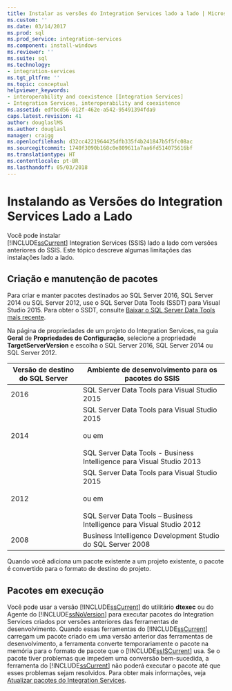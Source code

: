 ```yaml
---
title: Instalar as versões do Integration Services lado a lado | Microsoft Docs
ms.custom: ''
ms.date: 03/14/2017
ms.prod: sql
ms.prod_service: integration-services
ms.component: install-windows
ms.reviewer: ''
ms.suite: sql
ms.technology:
- integration-services
ms.tgt_pltfrm: ''
ms.topic: conceptual
helpviewer_keywords:
- interoperability and coexistence [Integration Services]
- Integration Services, interoperability and coexistence
ms.assetid: edfbcd56-012f-462e-a542-95491394fda9
caps.latest.revision: 41
author: douglaslMS
ms.author: douglasl
manager: craigg
ms.openlocfilehash: d32cc4221964425dfb335f4b241847b5f5fc08ac
ms.sourcegitcommit: 1740f3090b168c0e809611a7aa6fd514075616bf
ms.translationtype: HT
ms.contentlocale: pt-BR
ms.lasthandoff: 05/03/2018
---
```

# <a name="installing-integration-services-versions-side-by-side"></a>Instalando as Versões do Integration Services Lado a Lado
  Você pode instalar   
      [!INCLUDE[ssCurrent](../../includes/sscurrent-md.md)] Integration Services (SSIS) lado a lado com versões anteriores do SSIS. Este tópico descreve algumas limitações das instalações lado a lado.  
  
## <a name="designing-and-maintaining-packages"></a>Criação e manutenção de pacotes  
 Para criar e manter pacotes destinados ao SQL Server 2016, SQL Server 2014 ou SQL Server 2012, use o SQL Server Data Tools (SSDT) para Visual Studio 2015. Para obter o SSDT, consulte [Baixar o SQL Server Data Tools mais recente](../../ssdt/download-sql-server-data-tools-ssdt.md).  
  
 Na página de propriedades de um projeto do Integration Services, na guia **Geral** de **Propriedades de Configuração**, selecione a propriedade **TargetServerVersion** e escolha o SQL Server 2016, SQL Server 2014 ou SQL Server 2012.  
  
|Versão de destino do SQL Server|Ambiente de desenvolvimento para os pacotes do SSIS|  
|----------------------------------|-----------------------------------------------|  
|2016|SQL Server Data Tools para Visual Studio 2015|  
|2014|SQL Server Data Tools para Visual Studio 2015<br /><br /> ou em<br /><br /> SQL Server Data Tools - Business Intelligence para Visual Studio 2013|  
|2012|SQL Server Data Tools para Visual Studio 2015<br /><br /> ou em<br /><br /> SQL Server Data Tools – Business Intelligence para Visual Studio 2012|  
|2008|Business Intelligence Development Studio do SQL Server 2008|  
  
 Quando você adiciona um pacote existente a um projeto existente, o pacote é convertido para o formato de destino do projeto.  
  
## <a name="running-packages"></a>Pacotes em execução  
 Você pode usar a versão [!INCLUDE[ssCurrent](../../includes/sscurrent-md.md)] do utilitário **dtexec** ou do Agente do [!INCLUDE[ssNoVersion](../../includes/ssnoversion-md.md)] para executar pacotes do Integration Services criados por versões anteriores das ferramentas de desenvolvimento. Quando essas ferramentas do [!INCLUDE[ssCurrent](../../includes/sscurrent-md.md)] carregam um pacote criado em uma versão anterior das ferramentas de desenvolvimento, a ferramenta converte temporariamente o pacote na memória para o formato de pacote que o [!INCLUDE[ssISCurrent](../../includes/ssiscurrent-md.md)] usa. Se o pacote tiver problemas que impedem uma conversão bem-sucedida, a ferramenta do [!INCLUDE[ssCurrent](../../includes/sscurrent-md.md)] não poderá executar o pacote até que esses problemas sejam resolvidos. Para obter mais informações, veja [Atualizar pacotes do Integration Services](../../integration-services/install-windows/upgrade-integration-services-packages.md).  
  
  
